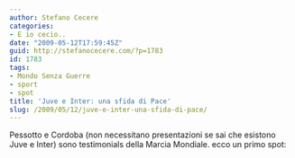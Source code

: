```yaml
---
author: Stefano Cecere
categories:
- E io cecio..
date: "2009-05-12T17:59:45Z"
guid: http://stefanocecere.com/?p=1783
id: 1783
tags:
- Mondo Senza Guerre
- sport
- spot
title: 'Juve e Inter: una sfida di Pace'
slug: /2009/05/12/juve-e-inter-una-sfida-di-pace/
---
```


Pessotto e Cordoba (non necessitano presentazioni se sai che esistono Juve e Inter) sono testimonials della Marcia Mondiale. ecco un primo spot: